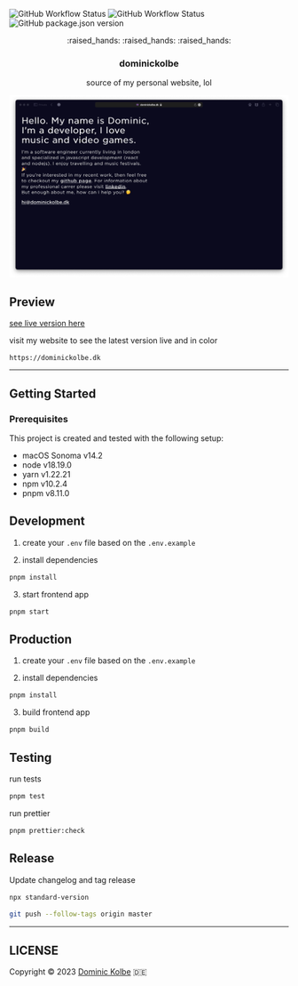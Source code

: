![GitHub Workflow Status](https://img.shields.io/github/actions/workflow/status/dominickolbe/dominickolbe/tests.yml?label=tests&style=for-the-badge)
![GitHub Workflow Status](https://img.shields.io/github/actions/workflow/status/dominickolbe/dominickolbe/release.yml?label=release&style=for-the-badge)
![GitHub package.json version](https://img.shields.io/github/package-json/v/dominickolbe/dominickolbe?style=for-the-badge)

<p align="center">
  <p align="center">:raised_hands: :raised_hands: :raised_hands:</p>
  <h3 align="center">dominickolbe</h3>
  <p align="center">source of my personal website, lol<p>
</p>

![Preview](https://github.com/dominickolbe/dominickolbe/blob/master/preview.png?raw=true "dominickolbe.dk")

## Preview

[see live version here](https://dominickolbe.dk)

visit my website to see the latest version live and in color

```http
https://dominickolbe.dk
```

---

## Getting Started

### Prerequisites

This project is created and tested with the following setup:

- macOS Sonoma v14.2
- node v18.19.0
- yarn v1.22.21
- npm v10.2.4
- pnpm v8.11.0

## Development

1. create your `.env` file based on the `.env.example`

2. install dependencies

```bash
pnpm install
```

3. start frontend app

```bash
pnpm start
```

## Production

1. create your `.env` file based on the `.env.example`

2. install dependencies

```bash
pnpm install
```

3. build frontend app

```bash
pnpm build
```

## Testing

run tests

```bash
pnpm test
```

run prettier

```bash
pnpm prettier:check
```

## Release

Update changelog and tag release

```bash
npx standard-version
```

```bash
git push --follow-tags origin master
```

---

## LICENSE

Copyright © 2023 [Dominic Kolbe](https://dominickolbe.dk) :de:
